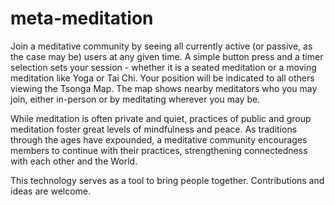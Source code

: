meta-meditation
===============

Join a meditative community by seeing all currently active (or passive, as the case may be) users at any given time. A simple button press and a timer selection sets your session - whether it is a seated meditation or a moving meditation like Yoga or Tai Chi. Your position will be indicated to all others viewing the Tsonga Map. 
The map shows nearby meditators who you may join, either in-person or by meditating wherever you may be. 

While meditation is often private and quiet, practices of public and group meditation foster great levels of mindfulness and peace. As traditions through the ages have expounded, a meditative community encourages members to continue with their practices, strengthening connectedness with each other and the World.

This technology serves as a tool to bring people together. 
Contributions and ideas are welcome. 

